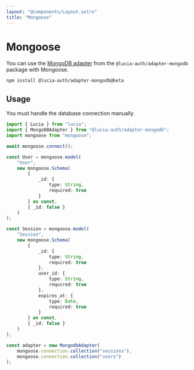 ```yaml
---
layout: "@components/Layout.astro"
title: "Mongoose"
---
```


# Mongoose

You can use the [MongoDB adapter]() from the `@lucia-auth/adapter-mongodb` package with Mongoose.

```
npm install @lucia-auth/adapter-mongodb@beta
```

## Usage

You must handle the database connection manually.

```ts
import { Lucia } from "lucia";
import { MongoDBAdapter } from "@lucia-auth/adapter-mongodb";
import mongoose from "mongoose";

await mongoose.connect();

const User = mongoose.model(
	"User",
	new mongoose.Schema(
		{
			_id: {
				type: String,
				required: true
			}
		} as const,
		{ _id: false }
	)
);

const Session = mongoose.model(
	"Session",
	new mongoose.Schema(
		{
			_id: {
				type: String,
				required: true
			},
			user_id: {
				type: String,
				required: true
			},
			expires_at: {
				type: Date,
				required: true
			}
		} as const,
		{ _id: false }
	)
);

const adapter = new MongodbAdapter(
	mongoose.connection.collection("sessions"),
	mongoose.connection.collection("users")
);
```
